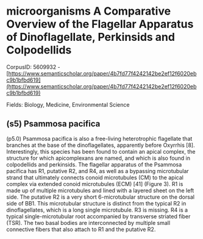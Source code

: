 # microorganisms A Comparative Overview of the Flagellar Apparatus of Dinoflagellate, Perkinsids and Colpodellids

CorpusID: 5609932 - [https://www.semanticscholar.org/paper/4b7fd77f4242142be2ef12f6020ebc9b1bfbd619](https://www.semanticscholar.org/paper/4b7fd77f4242142be2ef12f6020ebc9b1bfbd619)

Fields: Biology, Medicine, Environmental Science

## (s5) Psammosa pacifica
(p5.0) Psammosa pacifica is also a free-living heterotrophic flagellate that branches at the base of the dinoflagellates, apparently before Oxyrrhis [8]. Interestingly, this species has been found to contain an apical complex, the structure for which apicomplexans are named, and which is also found in colpodellids and perkinsids. The flagellar apparatus of the Psammosa pacifica has R1, putative R2, and R4, as well as a bypassing microtubular strand that ultimately connects conoid microtubules (CM) to the apical complex via extended conoid microtubules (ECM) [41] (Figure 3). R1 is made up of multiple microtubules and lined with a layered sheet on the left side. The putative R2 is a very short 6-microtubular structure on the dorsal side of BB1. This microtubular structure is distinct from the typical R2 in dinoflagellates, which is a long single microtubule. R3 is missing. R4 is a typical single-microtubular root accompanied by transverse striated fiber (TSR). The two basal bodies are interconnected by multiple small connective fibers that also attach to R1 and the putative R2. 
